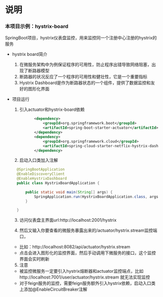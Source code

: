 # 说明

### 本项目示例：hystrix-board
SpringBoot项目，hystrix仪表盘监控，用来监控同一个注册中心注册的hystrix的服务
  
* hystrix board简介
  1. 在微服务架构中为例保证程序的可用性，防止程序出错导致网络阻塞，出现了断路器模型
  2. 断路器的状况反应了一个程序的可用性和健壮性，它是一个重要指标
  3. Hystrix Dashboard是作为断路器状态的一个组件，提供了数据监控和友好的图形化界面
  
* 项目运行
  1. 引入actuator和hystrix-board依赖
    ```xml
              <dependency>
                  <groupId>org.springframework.boot</groupId>
                  <artifactId>spring-boot-starter-actuator</artifactId>
              </dependency>
              <dependency>
                  <groupId>org.springframework.cloud</groupId>
                  <artifactId>spring-cloud-starter-netflix-hystrix-dashboard</artifactId>
              </dependency>
    ```
  2. 启动入口类加入注解
    ```java
      @SpringBootApplication
      @EnableDiscoveryClient
      @EnableHystrixDashboard
      public class HystrixBoardApplication {
      
          public static void main(String[] args) {
              SpringApplication.run(HystrixBoardApplication.class, args);
          }
      
      }
    ```
  3. 访问仪表盘主界面url:http://localhost:2001/hystrix
  
  4. 然后又输入你要查看的微服务暴露出来的/actuator/hystrix.stream监控端口，
    - 比如：http://localhost:8082/api/actuator/hystrix.stream
    - 点击会进入图形化的监控界面，然后手动调用下微服务的接口，这个监控界面会实时刷新
   
  5. 注意
    - 被监控微服务一定要引入hystrix熔断器和actuator监控端点，比如http://localhost:7001/user/actuator/hystrix.stream 就无法实现监控
    - 对于feign服务的监控，需要feign服务额外引入hystrix依赖，启动入口类上添加@EnableCircuitBreaker注解
